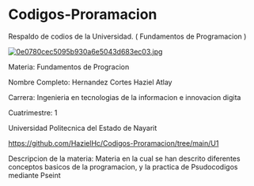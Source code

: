 # Codigos-Proramacion
Respaldo de codios de la Universidad. ( Fundamentos de Programacion )

[![0e0780cec5095b930a6e5043d683ec03.jpg](https://i.postimg.cc/cLbhYPVX/0e0780cec5095b930a6e5043d683ec03.jpg)](https://postimg.cc/5X88WK9C)

Materia: Fundamentos de Progracion

Nombre Completo: Hernandez Cortes Haziel Atlay

Carrera: Ingenieria en tecnologias de la informacion e innovacion digita

Cuatrimestre: 1

Universidad Politecnica del Estado de Nayarit

https://github.com/HazielHc/Codigos-Proramacion/tree/main/U1

Descripcion de la materia: Materia en la cual se han descrito diferentes conceptos basicos de la programacion, y la practica de Psudocodigos mediante Pseint


